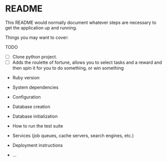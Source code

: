 # README

This README would normally document whatever steps are necessary to get the
application up and running.

Things you may want to cover:

TODO

- [ ] Clone python project.
- [ ] Adds the roulette of fortune, allows you to select tasks and a reward and then spin it for you to do something, or
    win something

* Ruby version

* System dependencies

* Configuration

* Database creation

* Database initialization

* How to run the test suite

* Services (job queues, cache servers, search engines, etc.)

* Deployment instructions

* ...
